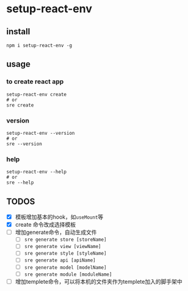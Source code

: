 # setup-react-env

## install
```shell
npm i setup-react-env -g
```

## usage
### to create react app
```shell
setup-react-env create
# or
sre create
```

### version
```shell
setup-react-env --version
# or
sre --version
```

### help
```shell
setup-react-env --help
# or
sre --help
```

## TODOS
- [x] 模板增加基本的hook，如`useMount`等
- [x] create 命令改成选择模板
- [ ] 增加generate命令，自动生成文件
    - [ ] `sre generate store [storeName]`
    - [ ] `sre generate view [viewName]`
    - [ ] `sre generate style [styleName]`
    - [ ] `sre generate api [apiName]`
    - [ ] `sre generate model [modelName]`
    - [ ] `sre generate module [moduleName]`
- [ ] 增加templete命令，可以将本机的文件夹作为templete加入的脚手架中